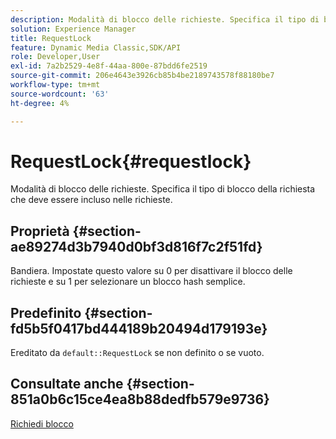 ```yaml
---
description: Modalità di blocco delle richieste. Specifica il tipo di blocco della richiesta che deve essere incluso nelle richieste.
solution: Experience Manager
title: RequestLock
feature: Dynamic Media Classic,SDK/API
role: Developer,User
exl-id: 7a2b2529-4e8f-44aa-800e-87bdd6fe2519
source-git-commit: 206e4643e3926cb85b4be2189743578f88180be7
workflow-type: tm+mt
source-wordcount: '63'
ht-degree: 4%

---
```


# RequestLock{#requestlock}

Modalità di blocco delle richieste. Specifica il tipo di blocco della richiesta che deve essere incluso nelle richieste.

## Proprietà {#section-ae89274d3b7940d0bf3d816f7c2f51fd}

Bandiera. Impostate questo valore su 0 per disattivare il blocco delle richieste e su 1 per selezionare un blocco hash semplice.

## Predefinito {#section-fd5b5f0417bd444189b20494d179193e}

Ereditato da `default::RequestLock` se non definito o se vuoto.

## Consultate anche {#section-851a0b6c15ce4ea8b88dedfb579e9736}

[Richiedi blocco](../../../../../is-api/image-catalog/image-serving-api-ref/c-image-catalog-reference/c-attributes-reference/r-requestlock.md#reference-8bbe2f581be847d3b9fa123e8e5e94b0)
